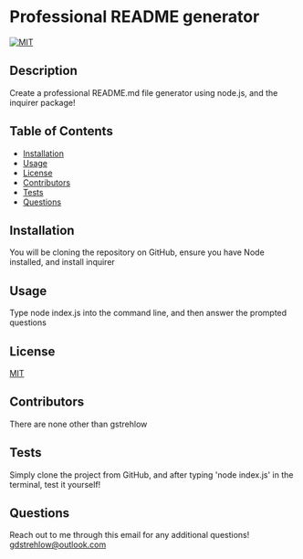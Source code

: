 # Professional README generator
  [![MIT](https://img.shields.io/badge/license-MIT-green)](https://img.shields.io/badge/license-MIT-green)
  ## Description

  Create a professional README.md file generator using node.js, and the inquirer package!
  
  ## Table of Contents

  * [Installation](#installation)
  * [Usage](#usage)
  * [License](#license)
  * [Contributors](#contributors)
  * [Tests](#tests)
  * [Questions](#questions)

  ## Installation

  You will be cloning the repository on GitHub, ensure you have Node installed, and install inquirer

  ## Usage

  Type node index.js into the command line, and then answer the prompted questions

  ## License

  [MIT](https://choosealicense.com/licenses/mit/)

  ## Contributors

  There are none other than gstrehlow

  ## Tests

  Simply clone the project from GitHub, and after typing 'node index.js' in the terminal, test it yourself!

  ## Questions

  Reach out to me through this email for any additional questions! gdstrehlow@outlook.com
